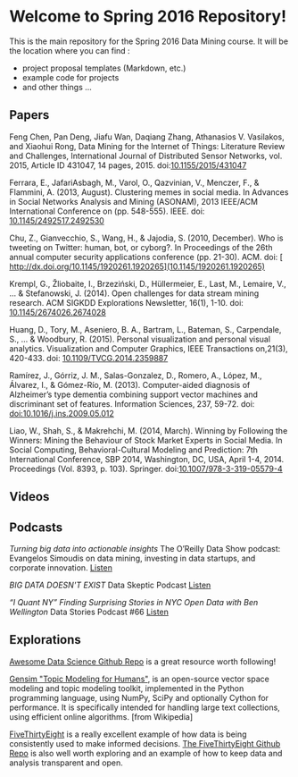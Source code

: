 # Welcome to Spring 2016 Repository!

This is the main repository for the Spring 2016 Data Mining course.  It will be the location where you can find :

* project proposal templates (Markdown, etc.)
* example code for projects
* and other things ...


## Papers


Feng Chen, Pan Deng, Jiafu Wan, Daqiang Zhang, Athanasios V. Vasilakos, and Xiaohui Rong, Data Mining for the Internet of Things: Literature Review and Challenges, International Journal of Distributed Sensor Networks, vol. 2015, Article ID 431047, 14 pages, 2015. doi:[10.1155/2015/431047](http://www.hindawi.com/journals/ijdsn/2015/431047/
)


Ferrara, E., JafariAsbagh, M., Varol, O., Qazvinian, V., Menczer, F., & Flammini, A. (2013, August). Clustering memes in social media. In Advances in Social Networks Analysis and Mining (ASONAM), 2013 IEEE/ACM International Conference on (pp. 548-555). IEEE.
doi: [10.1145/2492517.2492530](http://dx.doi.org/10.1145/2492517.2492530)

Chu, Z., Gianvecchio, S., Wang, H., & Jajodia, S. (2010, December). Who is tweeting on Twitter: human, bot, or cyborg?. In Proceedings of the 26th annual computer security applications conference (pp. 21-30). ACM. doi: [
http://dx.doi.org/10.1145/1920261.1920265](10.1145/1920261.1920265)


Krempl, G., Žliobaite, I., Brzeziński, D., Hüllermeier, E., Last, M., Lemaire, V., ... & Stefanowski, J. (2014). Open challenges for data stream mining research. ACM SIGKDD Explorations Newsletter, 16(1), 1-10. doi:
[10.1145/2674026.2674028](http://dx.doi.org/10.1145/2674026.2674028)

Huang, D., Tory, M., Aseniero, B. A., Bartram, L., Bateman, S., Carpendale, S., ... & Woodbury, R. (2015). Personal visualization and personal visual analytics. Visualization and Computer Graphics, IEEE Transactions on,21(3), 420-433. doi: [10.1109/TVCG.2014.2359887](http://dx.doi.org/10.1109/TVCG.2014.2359887)

Ramírez, J., Górriz, J. M., Salas-Gonzalez, D., Romero, A., López, M., Álvarez, I., & Gómez-Río, M. (2013). Computer-aided diagnosis of Alzheimer’s type dementia combining support vector machines and discriminant set of features. Information Sciences, 237, 59-72. doi: [doi:10.1016/j.ins.2009.05.012](http://www.sciencedirect.com/science/article/pii/S0020025509002291)

Liao, W., Shah, S., & Makrehchi, M. (2014, March). Winning by Following the Winners: Mining the Behaviour of Stock Market Experts in Social Media. In Social Computing, Behavioral-Cultural Modeling and Prediction: 7th International Conference, SBP 2014, Washington, DC, USA, April 1-4, 2014. Proceedings (Vol. 8393, p. 103). Springer. doi:[10.1007/978-3-319-05579-4](http://link.springer.com/book/10.1007/978-3-319-05579-4#page=114)

## Videos

## Podcasts
*Turning big data into actionable insights* The O’Reilly Data Show podcast: Evangelos Simoudis on data mining, investing in data startups, and corporate innovation. [Listen](http://radar.oreilly.com/2015/10/turning-big-data-into-actionable-insights.html)

*BIG DATA DOESN'T EXIST* Data Skeptic Podcast [Listen](http://dataskeptic.com/epnotes/big-data-doesnt-exist.php)

*“I Quant NY” Finding Surprising Stories in NYC Open Data with Ben Wellington* Data Stories Podcast #66 [Listen](http://datastori.es/66-iquantnyc/)


## Explorations

[Awesome Data Science Github Repo](https://github.com/okulbilisim/awesome-datascience) is  a great resource worth following!


[Gensim "Topic Modeling for Humans"](http://radimrehurek.com/gensim/), is an open-source vector space modeling and topic modeling toolkit, implemented in the Python programming language, using NumPy, SciPy and optionally Cython for performance. It is specifically intended for handling large text collections, using efficient online algorithms. [from Wikipedia]

[FiveThirtyEight](http://fivethirtyeight.com/) is a really excellent example of how data is being consistently used to make informed decisions. [The FiveThirtyEight Github Repo](https://github.com/fivethirtyeight) is also well worth exploring and an example of how to keep data and analysis transparent and open.




